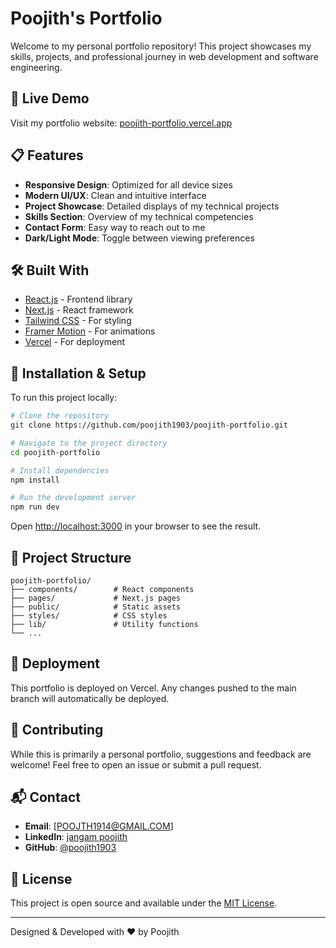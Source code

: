 
# Poojith's Portfolio

Welcome to my personal portfolio repository! This project showcases my skills, projects, and professional journey in web development and software engineering.

## 🚀 Live Demo

Visit my portfolio website: [poojith-portfolio.vercel.app](https://poojith-portfolio.vercel.app)

## 📋 Features

- **Responsive Design**: Optimized for all device sizes
- **Modern UI/UX**: Clean and intuitive interface
- **Project Showcase**: Detailed displays of my technical projects
- **Skills Section**: Overview of my technical competencies
- **Contact Form**: Easy way to reach out to me
- **Dark/Light Mode**: Toggle between viewing preferences

## 🛠️ Built With

- [React.js](https://reactjs.org/) - Frontend library
- [Next.js](https://nextjs.org/) - React framework
- [Tailwind CSS](https://tailwindcss.com/) - For styling
- [Framer Motion](https://www.framer.com/motion/) - For animations
- [Vercel](https://vercel.com/) - For deployment

## 🔧 Installation & Setup

To run this project locally:

```bash
# Clone the repository
git clone https://github.com/poojith1903/poojith-portfolio.git

# Navigate to the project directory
cd poojith-portfolio

# Install dependencies
npm install

# Run the development server
npm run dev
```

Open [http://localhost:3000](http://localhost:3000) in your browser to see the result.

## 📁 Project Structure

```
poojith-portfolio/
├── components/        # React components
├── pages/             # Next.js pages
├── public/            # Static assets
├── styles/            # CSS styles
├── lib/               # Utility functions
└── ...
```

## 🔄 Deployment

This portfolio is deployed on Vercel. Any changes pushed to the main branch will automatically be deployed.

## 🤝 Contributing

While this is primarily a personal portfolio, suggestions and feedback are welcome! Feel free to open an issue or submit a pull request.

## 📬 Contact

- **Email**: [POOJTH1914@GMAIL.COM]
- **LinkedIn**: [jangam poojith](https://www.linkedin.com/in/jangam-poojith-455a59294/)
- **GitHub**: [@poojith1903](https://github.com/poojith1903)

## 📝 License

This project is open source and available under the [MIT License](LICENSE).

---

Designed & Developed with ❤️ by Poojith
